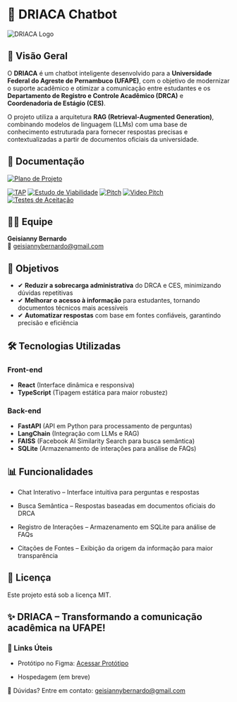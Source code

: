 # 🤖 DRIACA Chatbot

![DRIACA Logo](https://s3.gifyu.com/images/bSr5s.gif)


## 📌 Visão Geral
O **DRIACA** é um chatbot inteligente desenvolvido para a **Universidade Federal do Agreste de Pernambuco (UFAPE)**, com o objetivo de modernizar o suporte acadêmico e otimizar a comunicação entre estudantes e os **Departamento de Registro e Controle Acadêmico (DRCA)** e **Coordenadoria de Estágio (CES)**.

O projeto utiliza a arquitetura **RAG (Retrieval-Augmented Generation)**, combinando modelos de linguagem (LLMs) com uma base de conhecimento estruturada para fornecer respostas precisas e contextualizadas a partir de documentos oficiais da universidade.


## 📖 Documentação
[![Plano de Projeto](https://img.shields.io/badge/Plano_de_Projeto-2CA5E0?style=for-the-badge&logo=googledrive&logoColor=white)](https://drive.google.com/file/d/1ciA1uj269cwhCDvi_zOg9lX838tDiqQD/view?usp=sharing)

[![TAP](https://img.shields.io/badge/TAP-2CA5E0?style=for-the-badge&logo=googledrive&logoColor=white)](https://drive.google.com/file/d/1ZDP1WI-V37c3pfj1kLncD6_ch6hX5mgw/view?usp=drive_link)
[![Estudo de Viabilidade](https://img.shields.io/badge/Estudo_de_Viabilidade-2CA5E0?style=for-the-badge&logo=googledrive&logoColor=white)](https://drive.google.com/file/d/15oZ1eK-IqnNOlrMgaQ4KE0yxy7qsiyaC/view?usp=sharing)
[![Pitch](https://img.shields.io/badge/Pitch-2CA5E0?style=for-the-badge&logo=googledrive&logoColor=white)](https://drive.google.com/file/d/1V5-ieueWCBRqQHdhDtrm9FqGauXmya8I/view?usp=sharing)
[![Video Pitch](https://img.shields.io/badge/Video_Pitch-2CA5E0?style=for-the-badge&logo=googledrive&logoColor=white)](https://youtu.be/J3WoFfkqsnA)
[![Testes de Aceitação](https://img.shields.io/badge/Testes_de_aceitacao-2CA5E0?style=for-the-badge&logo=googledrive&logoColor=white)](https://drive.google.com/file/d/1XUTTI-4w1MHJZLhnVpHnmTpswyASTDa_/view?usp=sharing)

## 👩‍💻 Equipe

**Geisianny Bernardo**   
📧 geisiannybernardo@gmail.com  

## 🎯 Objetivos
- ✔ **Reduzir a sobrecarga administrativa** do DRCA e CES, minimizando dúvidas repetitivas
- ✔ **Melhorar o acesso à informação** para estudantes, tornando documentos técnicos mais acessíveis
- ✔ **Automatizar respostas** com base em fontes confiáveis, garantindo precisão e eficiência

## 🛠 Tecnologias Utilizadas

### Front-end
- **React** (Interface dinâmica e responsiva)
- **TypeScript** (Tipagem estática para maior robustez)

### Back-end
- **FastAPI** (API em Python para processamento de perguntas)
- **LangChain** (Integração com LLMs e RAG)
- **FAISS** (Facebook AI Similarity Search para busca semântica)
- **SQLite** (Armazenamento de interações para análise de FAQs)

## 📊 Funcionalidades
- Chat Interativo – Interface intuitiva para perguntas e respostas

- Busca Semântica – Respostas baseadas em documentos oficiais do DRCA

- Registro de Interações – Armazenamento em SQLite para análise de FAQs

- Citações de Fontes – Exibição da origem da informação para maior transparência

## 📄 Licença
Este projeto está sob a licença MIT.


## ✨ DRIACA – Transformando a comunicação acadêmica na UFAPE!

### 🔗 Links Úteis

- Protótipo no Figma: [Acessar Protótipo](https://www.figma.com/design/SInoeTBC9UeHqqn0rw5g51/Prototipo-DRIACA?node-id=0-1&t=8qrK2B1f6DQg31tN-1)

- Hospedagem (em breve)

📧 Dúvidas? Entre em contato: geisiannybernardo@gmail.com
